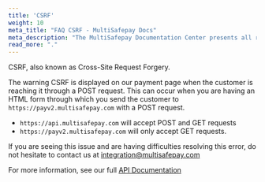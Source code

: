 ```yaml
---
title: 'CSRF'
weight: 10
meta_title: "FAQ CSRF - MultiSafepay Docs"
meta_description: "The MultiSafepay Documentation Center presents all relevant information about our Plugins and API. You can also find support pages for payment methods, tools and general questions as well as the contact details of our Support and Integration Teams."
read_more: "."
---
```


CSRF, also known as Cross-Site Request Forgery.
 
The warning CSRF is displayed on our payment page when the customer is reaching it through a POST request.
This can occur when you are having an HTML form through which you send the customer to `https://payv2.multisafepay.com` with a POST request.
 
* `https://api.multisafepay.com` will accept POST and GET requests
* `https://payv2.multisafepay.com` will only accept GET requests.
 
If you are seeing this issue and are having difficulties resolving this error, do not hesitate to contact us at <integration@multisafepay.com>

For more information, see our full [API Documentation](/api)

